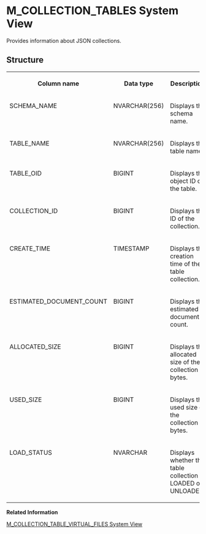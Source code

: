 <!-- loio0976863fb6fb4d9fbb67280c834cd7aa -->

# M\_COLLECTION\_TABLES System View

Provides information about JSON collections.



## Structure


<table>
<tr>
<th valign="top">

Column name

</th>
<th valign="top">

Data type

</th>
<th valign="top">

Description

</th>
</tr>
<tr>
<td valign="top">

SCHEMA\_NAME

</td>
<td valign="top">

NVARCHAR\(256\)

</td>
<td valign="top">

Displays the schema name.

</td>
</tr>
<tr>
<td valign="top">

TABLE\_NAME

</td>
<td valign="top">

NVARCHAR\(256\)

</td>
<td valign="top">

Displays the table name.

</td>
</tr>
<tr>
<td valign="top">

TABLE\_OID

</td>
<td valign="top">

BIGINT

</td>
<td valign="top">

Displays the object ID of the table.

</td>
</tr>
<tr>
<td valign="top">

COLLECTION\_ID

</td>
<td valign="top">

BIGINT

</td>
<td valign="top">

Displays the ID of the collection.

</td>
</tr>
<tr>
<td valign="top">

CREATE\_TIME

</td>
<td valign="top">

TIMESTAMP

</td>
<td valign="top">

Displays the creation time of the table collection.

</td>
</tr>
<tr>
<td valign="top">

ESTIMATED\_DOCUMENT\_COUNT

</td>
<td valign="top">

BIGINT

</td>
<td valign="top">

Displays the estimated document count.

</td>
</tr>
<tr>
<td valign="top">

ALLOCATED\_SIZE

</td>
<td valign="top">

BIGINT

</td>
<td valign="top">

Displays the allocated size of the collection in bytes.

</td>
</tr>
<tr>
<td valign="top">

USED\_SIZE

</td>
<td valign="top">

BIGINT

</td>
<td valign="top">

Displays the used size of the collection in bytes.

</td>
</tr>
<tr>
<td valign="top">

LOAD\_STATUS

</td>
<td valign="top">

NVARCHAR

</td>
<td valign="top">

Displays whether the table collection is LOADED or UNLOADED.

</td>
</tr>
</table>

**Related Information**  


[M\_COLLECTION\_TABLE\_VIRTUAL\_FILES System View](m-collection-table-virtual-files-system-view-cacf365.md "Provides information about the virtual files for JSON collections.")

